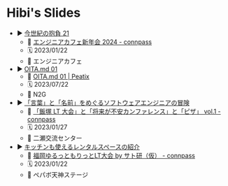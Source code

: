 # Hibi's Slides

- ▶️ [今世紀の抱負 21](https://slides.hibi.miyazaki.jp/21st-century-aspiration)
	- 🎫 [エンジニアカフェ新年会 2024 - connpass](https://engineercafe.connpass.com/event/307519/)
	- 🗓️ 2023/01/22
	- 📍 エンジニアカフェ
- ▶️ [OITA.md 01](https://slides.hibi.miyazaki.jp/oita-md-01)
	- 🎫 [OITA.md 01 \| Peatix](https://oita-md-01.peatix.com)
	- 🗓️ 2023/07/22
	- 📍 N2G
- ▶️ [「言葉」と「名前」をめぐるソフトウェアエンジニアの冒険](https://slides.hibi.miyazaki.jp/kotoba-and-software-engineer)
	- 🎫 [「飯塚 LT 大会」と「将来が不安カンファレンス」と「ピザ」 vol.1 - connpass](https://ijgngroup.connpass.com/event/273313/)
	- 🗓️ 2023/01/27
	- 📍 二瀬交流センター
- ▶️ [キッチンも使えるレンタルスペースの紹介](https://slides.hibi.miyazaki.jp/kinoki-rental-space)
	- 🎫 [福岡ゆるっともりっとLT大会 by サト研（仮） - connpass](https://satoken.connpass.com/event/265643/)
	- 🗓️ 2023/01/22
	- 📍 ペパボ天神ステージ

